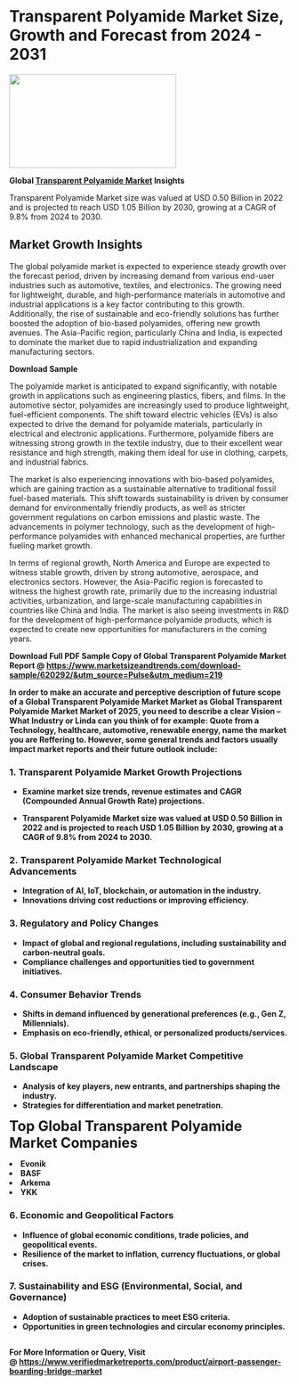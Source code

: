 <H1>Transparent Polyamide Market Size, Growth and Forecast from 2024 - 2031</H1><img class="aligncenter size-medium wp-image-584254" src="https://thirdeyenews.in/wp-content/uploads/2024/09/Global-Market-Research-300x168.jpeg" alt="" width="300" height="168" /><p><strong>Global&nbsp;<a href="https://www.marketsizeandtrends.com/download-sample/620292/&amp;utm_source=Pulse&amp;utm_medium=219">Transparent Polyamide Market</a> Insights</strong></p><p>Transparent Polyamide Market size was valued at USD 0.50 Billion in 2022 and is projected to reach USD 1.05 Billion by 2030, growing at a CAGR of 9.8% from 2024 to 2030.</p><p><h2>Market Growth Insights</h2> <p>The global polyamide market is expected to experience steady growth over the forecast period, driven by increasing demand from various end-user industries such as automotive, textiles, and electronics. The growing need for lightweight, durable, and high-performance materials in automotive and industrial applications is a key factor contributing to this growth. Additionally, the rise of sustainable and eco-friendly solutions has further boosted the adoption of bio-based polyamides, offering new growth avenues. The Asia-Pacific region, particularly China and India, is expected to dominate the market due to rapid industrialization and expanding manufacturing sectors.</p> <p><strong>Download Sample</strong></p> <p>The polyamide market is anticipated to expand significantly, with notable growth in applications such as engineering plastics, fibers, and films. In the automotive sector, polyamides are increasingly used to produce lightweight, fuel-efficient components. The shift toward electric vehicles (EVs) is also expected to drive the demand for polyamide materials, particularly in electrical and electronic applications. Furthermore, polyamide fibers are witnessing strong growth in the textile industry, due to their excellent wear resistance and high strength, making them ideal for use in clothing, carpets, and industrial fabrics.</p> <p>The market is also experiencing innovations with bio-based polyamides, which are gaining traction as a sustainable alternative to traditional fossil fuel-based materials. This shift towards sustainability is driven by consumer demand for environmentally friendly products, as well as stricter government regulations on carbon emissions and plastic waste. The advancements in polymer technology, such as the development of high-performance polyamides with enhanced mechanical properties, are further fueling market growth.</p> <p>In terms of regional growth, North America and Europe are expected to witness stable growth, driven by strong automotive, aerospace, and electronics sectors. However, the Asia-Pacific region is forecasted to witness the highest growth rate, primarily due to the increasing industrial activities, urbanization, and large-scale manufacturing capabilities in countries like China and India. The market is also seeing investments in R&D for the development of high-performance polyamide products, which is expected to create new opportunities for manufacturers in the coming years.</p> <p><strong></p><p><span class=""><strong>Download Full PDF Sample Copy of Global Transparent Polyamide Market Report</strong> @ <a href="https://www.marketsizeandtrends.com/download-sample/620292/&amp;utm_source=Pulse&amp;utm_medium=219" target="_blank">https://www.marketsizeandtrends.com/download-sample/620292/&amp;utm_source=Pulse&amp;utm_medium=219</a></span></p><p>In order to make an accurate and perceptive description of future scope of a Global&nbsp;Transparent Polyamide Market Market as Global&nbsp;Transparent Polyamide Market Market of 2025, you need to describe a clear Vision &ndash; What Industry or Linda can you think of for example: Quote from a Technology, healthcare, automotive, renewable energy, name the market you are Reffering to. However, some general trends and factors usually impact market reports and their future outlook include:</p><h3>1.&nbsp;<strong>Transparent Polyamide Market Growth Projections</strong></h3><ul><li>Examine market size trends, revenue estimates and CAGR (Compounded Annual Growth Rate) projections.</li><li><p>Transparent Polyamide Market size was valued at USD 0.50 Billion in 2022 and is projected to reach USD 1.05 Billion by 2030, growing at a CAGR of 9.8% from 2024 to 2030.</p></li></ul><h3>2.&nbsp;<strong>Transparent Polyamide Market Technological Advancements</strong></h3><ul><li>Integration of AI, IoT, blockchain, or automation in the industry.</li><li>Innovations driving cost reductions or improving efficiency.</li></ul><h3>3.&nbsp;<strong>Regulatory and Policy Changes</strong></h3><ul><li>Impact of global and regional regulations, including sustainability and carbon-neutral goals.</li><li>Compliance challenges and opportunities tied to government initiatives.</li></ul><h3>4.&nbsp;<strong>Consumer Behavior Trends</strong></h3><ul><li>Shifts in demand influenced by generational preferences (e.g., Gen Z, Millennials).</li><li>Emphasis on eco-friendly, ethical, or personalized products/services.</li></ul><h3>5.&nbsp;<strong>Global Transparent Polyamide Market Competitive Landscape</strong></h3><ul><li>Analysis of key players, new entrants, and partnerships shaping the industry.</li><li>Strategies for differentiation and market penetration.</li></ul><p data-pm-slice="1 1 []"><span style="color: inherit; font-family: inherit; font-size: 25px;">Top Global Transparent Polyamide Market Companies</span></p><div class="" data-test-id=""><p><li>Evonik</li><li> BASF</li><li> Arkema</li><li> YKK</li></p></div><h3>6.&nbsp;<strong>Economic and Geopolitical Factors</strong></h3><ul><li>Influence of global economic conditions, trade policies, and geopolitical events.</li><li>Resilience of the market to inflation, currency fluctuations, or global crises.</li></ul><h3>7.&nbsp;<strong>Sustainability and ESG (Environmental, Social, and Governance)</strong></h3><ul><li>Adoption of sustainable practices to meet ESG criteria.</li><li>Opportunities in green technologies and circular economy principles.</li></ul><h2><strong style="font-size: 14px;">For More Information or Query, Visit @&nbsp;</strong><a style="background-color: #ffffff; font-size: 14px;" href="https://www.marketsizeandtrends.com/report/transparent-polyamide-market/" target="_blank">https://www.verifiedmarketreports.com/product/airport-passenger-boarding-bridge-market</a></h2>
